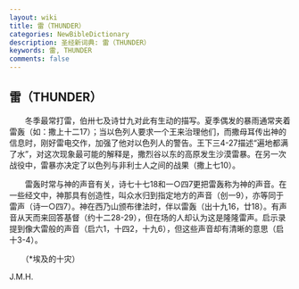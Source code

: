 ```yaml
---
layout: wiki
title: 雷（THUNDER）
categories: NewBibleDictionary
description: 圣经新词典: 雷（THUNDER）
keywords: 雷, THUNDER
comments: false
---
```


## 雷（THUNDER）

　　冬季最常打雷，伯卅七及诗廿九对此有生动的描写。夏季偶发的暴雨通常夹着雷轰（如：撒上十二17）；当以色列人要求一个王来治理他们，而撒母耳传出神的信息时，刚好雷电交作，加强了他对以色列人的警告。王下三4-27描述“遍地都满了水”，对这次现象最可能的解释是，撒烈谷以东的高原发生沙漠雷暴。在另一次战役中，雷暴亦决定了以色列与非利士人之间的战果（撒上七10）。

　　雷轰时常与神的声音有关，诗七十七18和一○四7更把雷轰称为神的声音。在一些经文中，神那具有创造性，叫众水归到指定地方的声音（创一9），亦等同于雷声（诗一○四7）。神在西乃山颁布律法时，伴以雷轰（出十九16，廿18）。有声音从天而来回答基督（约十二28-29），但在场的人却认为这是隆隆雷声。启示录提到像大雷般的声音（启六1，十四2，十九6），但这些声音却有清晰的意思（启十3-4）。

　　（*埃及的十灾）

J.M.H.









